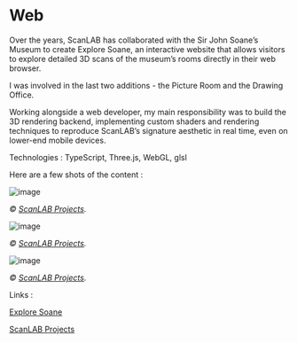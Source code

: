 # Web

Over the years, ScanLAB has collaborated with the Sir John Soane’s Museum to create Explore Soane, an interactive website that allows visitors to explore detailed 3D scans of the museum’s rooms directly in their web browser.

I was involved in the last two additions - the Picture Room and the Drawing Office.

Working alongside a web developer, my main responsibility was to build the 3D rendering backend, implementing custom shaders and rendering techniques to reproduce ScanLAB’s signature aesthetic in real time, even on lower-end mobile devices.

Technologies : TypeScript, Three.js, WebGL, glsl

Here are a few shots of the content :


![image](../Images/ScanLAB/Web/EtRet/PictureRoom_0.png)

*© [ScanLAB Projects](https://scanlabprojects.co.uk/).*

![image](../Images/ScanLAB/Web/EtRet/PictureRoom_1.png)

*© [ScanLAB Projects](https://scanlabprojects.co.uk/).*

![image](../Images/ScanLAB/Web/EtRet/DrawingOffice.png)

*© [ScanLAB Projects](https://scanlabprojects.co.uk/).*

Links : 

[Explore Soane](https://explore.soane.org/)

[ScanLAB Projects](https://scanlabprojects.co.uk/projects/museum-made-digital/)


